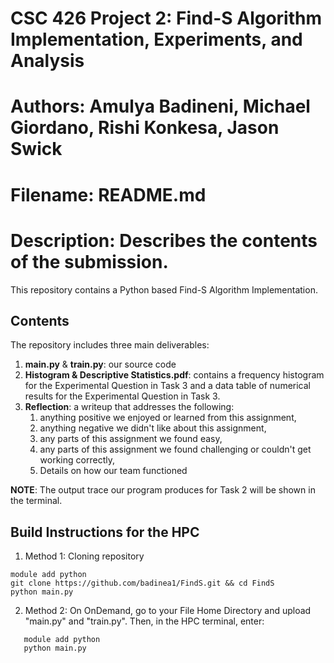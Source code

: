 # CSC 426 Project 2: Find-S Algorithm Implementation, Experiments, and Analysis
# Authors: Amulya Badineni, Michael Giordano, Rishi Konkesa, Jason Swick
# Filename: README.md
# Description: Describes the contents of the submission.

This repository contains a Python based Find-S Algorithm Implementation.

## Contents
The repository includes three main deliverables:
  1. **main.py** & **train.py**: our source code 
  2. **Histogram & Descriptive Statistics.pdf**: contains a frequency histogram for the Experimental Question in Task 3 and a data table of numerical results for the Experimental Question in Task 3.
  3. **Reflection**: a writeup that addresses the following:
       1. anything positive we enjoyed or learned from this assignment,
       2. anything negative we didn't like about this assignment,
       3. any parts of this assignment we found easy,
       4. any parts of this assignment we found challenging or couldn't get working correctly,
       5. Details on how our team functioned

**NOTE**: The output trace our program produces for Task 2 will be shown in the terminal.
     
## Build Instructions for the HPC
1. Method 1: Cloning repository

```
module add python
git clone https://github.com/badinea1/FindS.git && cd FindS
python main.py

```


2. Method 2: 
On OnDemand, go to your File Home Directory and upload "main.py" and "train.py". Then, in the HPC terminal, enter: 

``` 
   module add python
   python main.py
```


